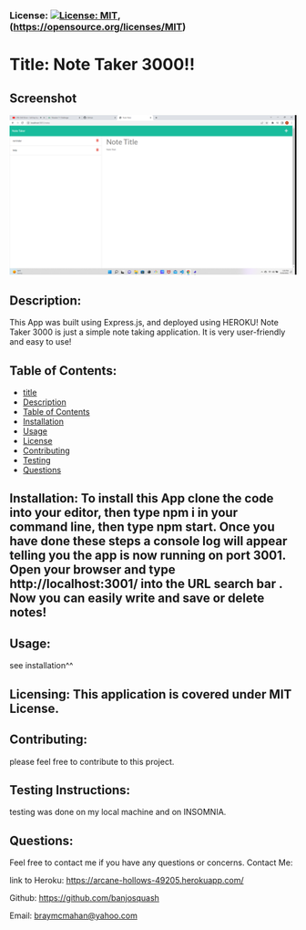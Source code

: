 
### License: [![License: MIT](https://img.shields.io/badge/License-MIT-yellow.svg)](https://opensource.org/licenses/MIT), (https://opensource.org/licenses/MIT)

# Title: Note Taker 3000!!

## Screenshot
![](public/assets/images/2022-09-26.png)

## Description:
This App was built using Express.js, and deployed using HEROKU! Note Taker 3000 is just a simple note taking application. It is very user-friendly and easy to use!
## Table of Contents:
* [title](#title)
* [Description](#description)
* [Table of Contents](#table-of-contents)
* [Installation](#installation)
* [Usage](#usage)
* [License](#license)
* [Contributing](#contributing)
* [Testing](#testing)
* [Questions](#questions)
      
## Installation: To install this App clone the code into your editor, then type npm i in your command line, then type npm start. Once you have done these steps a console log will appear telling you the app is now running on port 3001. Open your browser and type http://localhost:3001/ into the URL search bar     . Now you can easily write and save or delete notes!

## Usage: 
see installation^^
## Licensing: This application is covered under MIT License.

## Contributing: 
please feel free to contribute to this project.
## Testing Instructions: 
testing was done on my local machine and on INSOMNIA.
## Questions: 
Feel free to contact me if you have any questions or concerns.
Contact Me:




link to Heroku: https://arcane-hollows-49205.herokuapp.com/

Github: https://github.com/banjosquash

Email: braymcmahan@yahoo.com
